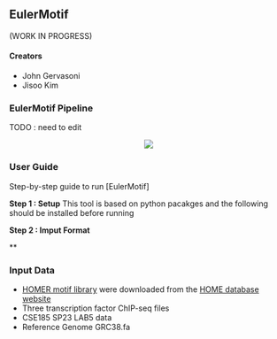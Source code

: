 ## EulerMotif
(WORK IN PROGRESS)

#### Creators
- John Gervasoni
- Jisoo Kim

### EulerMotif Pipeline
TODO : need to edit
<p align="center">
  <img src="https://github.com/itsjisookim/CSE185-Project-JisooKim-JohnGervasoni/blob/main/figures/EulerMotif_Pipeline.png" />
</p>

### User Guide
Step-by-step guide to run [EulerMotif]

**Step 1 : Setup**
This tool is based on python pacakges and the following should be installed before running

**Step 2 : Imput Format**

**

### Input Data

- [HOMER motif library](http://homer.ucsd.edu/homer/custom.motifs) were downloaded from the [HOME database website](http://homer.ucsd.edu/homer/motif/motifDatabase.html)
- Three transcription factor ChIP-seq files 
-   CSE185 SP23 LAB5 data
- Reference Genome GRC38.fa
